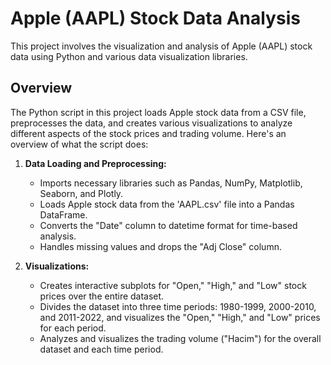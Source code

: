 # Apple (AAPL) Stock Data Analysis

This project involves the visualization and analysis of Apple (AAPL) stock data using Python and various data visualization libraries.

## Overview

The Python script in this project loads Apple stock data from a CSV file, preprocesses the data, and creates various visualizations to analyze different aspects of the stock prices and trading volume. Here's an overview of what the script does:

1. **Data Loading and Preprocessing:**
   - Imports necessary libraries such as Pandas, NumPy, Matplotlib, Seaborn, and Plotly.
   - Loads Apple stock data from the 'AAPL.csv' file into a Pandas DataFrame.
   - Converts the "Date" column to datetime format for time-based analysis.
   - Handles missing values and drops the "Adj Close" column.

2. **Visualizations:**
   - Creates interactive subplots for "Open," "High," and "Low" stock prices over the entire dataset.
   - Divides the dataset into three time periods: 1980-1999, 2000-2010, and 2011-2022, and visualizes the "Open," "High," and "Low" prices for each period.
   - Analyzes and visualizes the trading volume ("Hacim") for the overall dataset and each time period.


